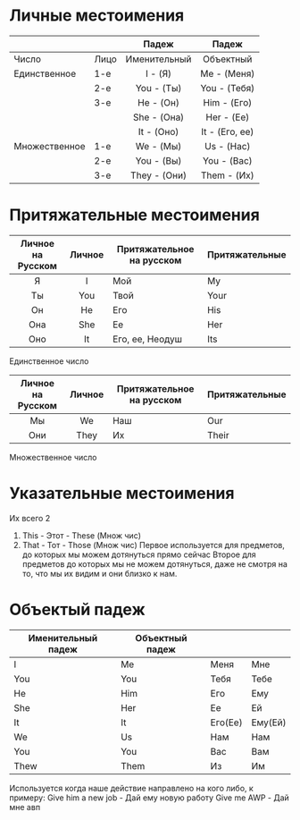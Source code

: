 # Личные местоимения 

|               |      |    Падеж     |     Падеж      |
| ------------- | ---- | :----------: | :------------: |
| Число         | Лицо | Именительный |   Объектный    |
| Единственное  | 1-е  |   I - (Я)    |  Me - (Меня)   |
|               | 2-е  |  You - (Ты)  |  You - (Тебя)  |
|               | 3-е  |  He - (Он)   |  Him - (Его)   |
|               |      | She - (Она)  |   Her - (Ее)   |
|               |      |  It - (Оно)  | It - (Его, ее) |
| Множественное | 1-е  |  We - (Мы)   |   Us - (Нас)   |
|               | 2-е  |  You - (Вы)  |  You - (Вас)   |
|               | 3-е  | They - (Они) |  Them - (Их)   |

# Притяжательные местоимения

| Личное на Русском | Личное | Притяжательное на русском | Притяжательные |
| :---------------: | :----: | ------------------------- | -------------- |
|         Я         |   I    | Мой                       | My             |
|        Ты         |  You   | Твой                      | Your           |
|        Он         |   He   | Его                       | His            |
|        Она        |  She   | Ее                        | Her            |
|        Оно        |   It   | Его, ее, Неодуш           | Its            |
Единственное число

| Личное на Русском | Личное | Притяжательное на русском | Притяжательные |
| :---------------: | :----: | ------------------------- | -------------- |
|        Мы         |   We   | Наш                       | Our            |
|        Они        |  They  | Их                        | Their          |

Множественное число

# Указательные местоимения
Их всего 2
1) This - Этот - These (Множ чис)
2) That - Тот - Those (Множ чис)
Первое используется для предметов, до которых мы можем дотянуться прямо сейчас
Второе для предметов до которых мы не можем дотянуться, даже не смотря на то, что мы их видим и они близко к нам.

# Объектый падеж

| Именительный падеж | Объектный падеж |         |         |
| ------------------ | --------------- | ------- | ------- |
| I                  | Me              | Меня    | Мне     |
| You                | You             | Тебя    | Тебе    |
| He                 | Him             | Его     | Ему     |
| She                | Her             | Ее      | Ей      |
| It                 | It              | Его(Ее) | Ему(Ей) |
| We                 | Us              | Нам     | Нам     |
| You                | You             | Вас     | Вам     |
| Thew               | Them            | Из      | Им      |
Используется когда наше действие направлено на кого либо, к примеру:
Give him a new job - Дай ему новую работу
Give me AWP - Дай мне авп
